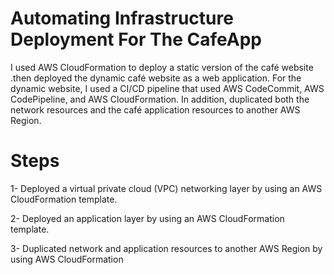 # Automating Infrastructure Deployment For The CafeApp 

 I used AWS CloudFormation to deploy a static version of the café website .then deployed the dynamic café website as a web application.
For the dynamic website, I used a CI/CD pipeline that used AWS CodeCommit, AWS CodePipeline, and AWS CloudFormation. 
In addition, duplicated both the network resources and the café application resources to another AWS Region.


# Steps


1- Deployed a virtual private cloud (VPC) networking layer by using an AWS CloudFormation template.

2- Deployed an application layer by using an AWS CloudFormation template.

3- Duplicated network and application resources to another AWS Region by using AWS CloudFormation
